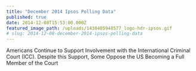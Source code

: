 ```yaml
---
title: "December 2014 Ipsos Polling Data"
published: true
date: 2014-12-08T15:53:00.000Z
featured_image_path: /uploads/1430405948577_logo-hdr-ipsos.gif
# slug: 2014-12-08-december-2014-ipsos-polling-data
---
```


Americans Continue to Support Involvement with the International Criminal Court (ICC). Despite this Support, Some Oppose the US Becoming a Full Member of the Court

